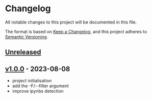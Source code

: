 # Changelog

All notable changes to this project will be documented in this file.

The format is based on [Keep a Changelog](https://keepachangelog.com/en/1.0.0/),
and this project adheres to [Semantic Versioning](https://semver.org/spec/v2.0.0.html).

## [Unreleased]

## [v1.0.0] - 2023-08-08

- project initialisation
- add the -F/--filter argument
- improve ipynbs detection

[Unreleased]: https://github.com/gepetto/gepetuto/compare/v1.0.0...main
[v1.0.0]: https://github.com/cmake-wheel/cmeel/releases/tag/v1.0.0
